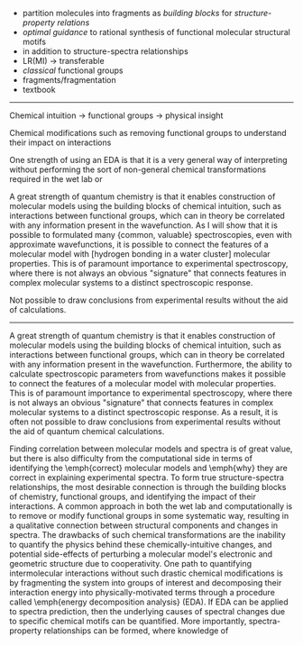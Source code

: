* partition molecules into fragments as _building blocks_ for _structure-property relations_
* _optimal guidance_ to rational synthesis of functional molecular structural motifs
* in addition to structure-spectra relationships
* LR(MI) -> transferable
* _classical_ functional groups
* fragments/fragmentation
* textbook

---

Chemical intuition -> functional groups -> physical insight

Chemical modifications such as removing functional groups to understand their impact on interactions

One strength of using an EDA is that it is a very general way of interpreting without performing the sort of non-general chemical transformations required in the wet lab or

A great strength of quantum chemistry is that it enables construction of molecular models using the building blocks of chemical intuition, such as interactions between functional groups, which can in theory be correlated with any information present in the wavefunction. As I will show that it is possible to formulated many {common, valuable} spectroscopies, even with approximate wavefunctions, it is possible to connect the features of a molecular model with [hydrogen bonding in a water cluster] molecular properties. This is of paramount importance to experimental spectroscopy, where there is not always an obvious "signature" that connects features in complex molecular systems to a distinct spectroscopic response.

Not possible to draw conclusions from experimental results without the aid of calculations.

---

A great strength of quantum chemistry is that it enables construction of molecular models using the building blocks of chemical intuition, such as interactions between functional groups, which can in theory be correlated with any information present in the wavefunction. Furthermore, the ability to calculate spectroscopic parameters from wavefunctions makes it possible to connect the features of a molecular model with molecular properties. This is of paramount importance to experimental spectroscopy, where there is not always an obvious "signature" that connects features in complex molecular systems to a distinct spectroscopic response. As a result, it is often not possible to draw conclusions from experimental results without the aid of quantum chemical calculations.

Finding correlation between molecular models and spectra is of great value, but there is also difficulty from the computational side in terms of identifying the \emph{correct} molecular models and \emph{why} they are correct in explaining experimental spectra. To form true structure-spectra relationships, the most desirable connection is through the building blocks of chemistry, functional groups, and identifying the impact of their interactions. A common approach in both the wet lab and computationally is to remove or modify functional groups in some systematic way, resulting in a qualitative connection between structural components and changes in spectra. The drawbacks of such chemical transformations are the inability to quantify the physics behind these chemically-intuitive changes, and potential side-effects of perturbing a molecular model's electronic and geometric structure due to cooperativity. One path to quantifying intermolecular interactions without such drastic chemical modifications is by fragmenting the system into groups of interest and decomposing their interaction energy into physically-motivated terms through a procedure called \emph{energy decomposition analysis} (EDA). If EDA can be applied to spectra prediction, then the underlying causes of spectral changes due to specific chemical motifs can be quantified. More importantly, spectra-property relationships can be formed, where knowledge of
